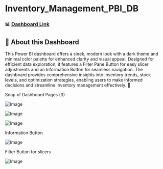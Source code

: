 # Inventory_Management_PBI_DB

### 📊 [Dashboard Link](https://app.powerbi.com/view?r=eyJrIjoiNGI1NGJjOTEtZTI2Yy00NjIzLWE5ZGMtNmMyNDhiMWQxNGZiIiwidCI6IjQ2NTRiNmYxLTBlNDctNDU3OS1hOGExLTAyZmU5ZDk0M2M3YiIsImMiOjl9)

## 📌 About this Dashboard

This Power BI dashboard offers a sleek, modern look with a dark theme and minimal color palette for enhanced clarity and visual appeal. Designed for efficient data exploration, it features a Filter Pane Button for easy slicer adjustments and an Information Button for seamless navigation. The dashboard provides comprehensive insights into inventory trends, stock levels, and optimization strategies, enabling users to make informed decisions and streamline inventory management effectively. 🚀

Snap of Dashboard Pages (3)

![Image](https://github.com/user-attachments/assets/5e5b0b81-7ed1-45e2-8e6b-0139d582d1d7)

![Image](https://github.com/user-attachments/assets/9425533b-1129-4ad8-935d-5eec6af74573)

![Image](https://github.com/user-attachments/assets/25232590-f460-4458-8bc5-9339389d8ae7)

Information Button

![Image](https://github.com/user-attachments/assets/2c4d630e-fdb9-413f-a8a6-dca8f960549e)


Filter Button for slicers

![Image](https://github.com/user-attachments/assets/6c7a0e25-f6b9-4e08-b401-2e4c341a3b2d)


